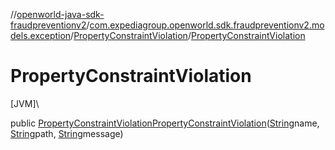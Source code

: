 //[openworld-java-sdk-fraudpreventionv2](../../../index.md)/[com.expediagroup.openworld.sdk.fraudpreventionv2.models.exception](../index.md)/[PropertyConstraintViolation](index.md)/[PropertyConstraintViolation](-property-constraint-violation.md)

# PropertyConstraintViolation

[JVM]\

public [PropertyConstraintViolation](index.md)[PropertyConstraintViolation](-property-constraint-violation.md)([String](https://docs.oracle.com/javase/8/docs/api/java/lang/String.html)name, [String](https://docs.oracle.com/javase/8/docs/api/java/lang/String.html)path, [String](https://docs.oracle.com/javase/8/docs/api/java/lang/String.html)message)
